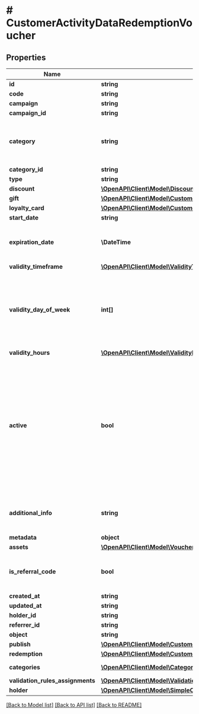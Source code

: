 # # CustomerActivityDataRedemptionVoucher

## Properties

Name | Type | Description | Notes
------------ | ------------- | ------------- | -------------
**id** | **string** |  | [optional]
**code** | **string** |  | [optional]
**campaign** | **string** |  | [optional]
**campaign_id** | **string** |  | [optional]
**category** | **string** | Tag defining the category that this voucher belongs to. Useful when listing vouchers using the List Vouchers endpoint. | [optional]
**category_id** | **string** |  | [optional]
**type** | **string** |  | [optional]
**discount** | [**\OpenAPI\Client\Model\Discount**](Discount.md) |  | [optional]
**gift** | [**\OpenAPI\Client\Model\CustomerActivityDataRedemptionVoucherGift**](CustomerActivityDataRedemptionVoucherGift.md) |  | [optional]
**loyalty_card** | [**\OpenAPI\Client\Model\CustomerActivityDataRedemptionVoucherLoyaltyCard**](CustomerActivityDataRedemptionVoucherLoyaltyCard.md) |  | [optional]
**start_date** | **string** |  | [optional]
**expiration_date** | **\DateTime** | Expiration timestamp defines when the code expires in ISO 8601 format.  Voucher is *inactive after* this date. | [optional]
**validity_timeframe** | [**\OpenAPI\Client\Model\ValidityTimeframe**](ValidityTimeframe.md) |  | [optional]
**validity_day_of_week** | **int[]** | Integer array corresponding to the particular days of the week in which the voucher is valid.  - &#x60;0&#x60; Sunday - &#x60;1&#x60; Monday - &#x60;2&#x60; Tuesday - &#x60;3&#x60; Wednesday - &#x60;4&#x60; Thursday - &#x60;5&#x60; Friday - &#x60;6&#x60; Saturday | [optional]
**validity_hours** | [**\OpenAPI\Client\Model\ValidityHours**](ValidityHours.md) |  | [optional]
**active** | **bool** | A flag to toggle the voucher on or off. You can disable a voucher even though it&#39;s within the active period defined by the &#x60;start_date&#x60; and &#x60;expiration_date&#x60;.    - &#x60;true&#x60; indicates an *active* voucher - &#x60;false&#x60; indicates an *inactive* voucher and Shows whether the voucher is on or off. &#x60;true&#x60; indicates an *active* voucher and &#x60;false&#x60; indicates an *inactive* voucher. | [optional]
**additional_info** | **string** | An optional field to keep any extra textual information about the code such as a code description and details. | [optional]
**metadata** | **object** |  | [optional]
**assets** | [**\OpenAPI\Client\Model\VoucherAssets**](VoucherAssets.md) |  | [optional]
**is_referral_code** | **bool** | Flag indicating whether this voucher is a referral code; &#x60;true&#x60; for campaign type &#x60;REFERRAL_PROGRAM&#x60;. | [optional]
**created_at** | **string** |  | [optional]
**updated_at** | **string** |  | [optional]
**holder_id** | **string** |  | [optional]
**referrer_id** | **string** |  | [optional]
**object** | **string** |  | [optional]
**publish** | [**\OpenAPI\Client\Model\CustomerActivityDataRedemptionVoucherPublish**](CustomerActivityDataRedemptionVoucherPublish.md) |  | [optional]
**redemption** | [**\OpenAPI\Client\Model\CustomerActivityDataRedemptionVoucherRedemption**](CustomerActivityDataRedemptionVoucherRedemption.md) |  | [optional]
**categories** | [**\OpenAPI\Client\Model\Category[]**](Category.md) | Contains details about the category. | [optional]
**validation_rules_assignments** | [**\OpenAPI\Client\Model\ValidationRulesAssignmentsList**](ValidationRulesAssignmentsList.md) |  | [optional]
**holder** | [**\OpenAPI\Client\Model\SimpleCustomer**](SimpleCustomer.md) |  | [optional]

[[Back to Model list]](../../README.md#models) [[Back to API list]](../../README.md#endpoints) [[Back to README]](../../README.md)
